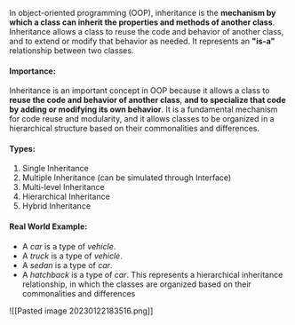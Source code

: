 In object-oriented programming (OOP), inheritance is the **mechanism by which a class can inherit the properties and methods of another class**. Inheritance allows a class to reuse the code and behavior of another class, and to extend or modify that behavior as needed. It represents an **"is-a"** relationship between two classes.

#### Importance:
Inheritance is an important concept in OOP because it allows a class to **reuse the code and behavior of another class**, **and to specialize that code by adding or modifying its own behavior**. It is a fundamental mechanism for code reuse and modularity, and it allows classes to be organized in a hierarchical structure based on their commonalities and differences.

#### Types:
1. Single Inheritance 
2. Multiple Inheritance (can be simulated through Interface)
3. Multi-level Inheritance
4. Hierarchical Inheritance
5. Hybrid Inheritance

#### Real World Example:
- A *car* is a type of *vehicle*. 
- A *truck* is a type of *vehicle*. 
- A *sedan* is a type of *car*. 
- A *hatchback* is a type of *car*. 
This represents a hierarchical inheritance relationship, in which the classes are organized based on their commonalities and differences

![[Pasted image 20230122183516.png]]